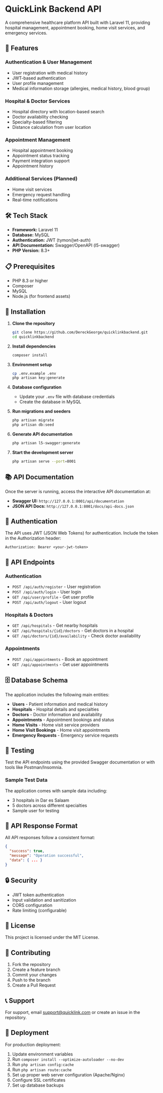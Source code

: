# QuickLink Backend API

A comprehensive healthcare platform API built with Laravel 11, providing hospital management, appointment booking, home visit services, and emergency services.

## 🚀 Features

### Authentication & User Management
- User registration with medical history
- JWT-based authentication
- User profile management
- Medical information storage (allergies, medical history, blood group)

### Hospital & Doctor Services
- Hospital directory with location-based search
- Doctor availability checking
- Specialty-based filtering
- Distance calculation from user location

### Appointment Management
- Hospital appointment booking
- Appointment status tracking
- Payment integration support
- Appointment history

### Additional Services (Planned)
- Home visit services
- Emergency request handling
- Real-time notifications

## 🛠️ Tech Stack

- **Framework:** Laravel 11
- **Database:** MySQL
- **Authentication:** JWT (tymon/jwt-auth)
- **API Documentation:** Swagger/OpenAPI (l5-swagger)
- **PHP Version:** 8.3+

## 📋 Prerequisites

- PHP 8.3 or higher
- Composer
- MySQL
- Node.js (for frontend assets)

## 🔧 Installation

1. **Clone the repository**
   ```bash
   git clone https://github.com/DereckGeorge/quicklinkbackend.git
   cd quicklinkbackend
   ```

2. **Install dependencies**
   ```bash
   composer install
   ```

3. **Environment setup**
   ```bash
   cp .env.example .env
   php artisan key:generate
   ```

4. **Database configuration**
   - Update your `.env` file with database credentials
   - Create the database in MySQL

5. **Run migrations and seeders**
   ```bash
   php artisan migrate
   php artisan db:seed
   ```

6. **Generate API documentation**
   ```bash
   php artisan l5-swagger:generate
   ```

7. **Start the development server**
   ```bash
   php artisan serve --port=8001
   ```

## 📚 API Documentation

Once the server is running, access the interactive API documentation at:
- **Swagger UI:** `http://127.0.0.1:8001/api/documentation`
- **JSON API Docs:** `http://127.0.0.1:8001/docs/api-docs.json`

## 🔐 Authentication

The API uses JWT (JSON Web Tokens) for authentication. Include the token in the Authorization header:

```
Authorization: Bearer <your-jwt-token>
```

## 📡 API Endpoints

### Authentication
- `POST /api/auth/register` - User registration
- `POST /api/auth/login` - User login
- `GET /api/user/profile` - Get user profile
- `POST /api/auth/logout` - User logout

### Hospitals & Doctors
- `GET /api/hospitals` - Get nearby hospitals
- `GET /api/hospitals/{id}/doctors` - Get doctors in a hospital
- `GET /api/doctors/{id}/availability` - Check doctor availability

### Appointments
- `POST /api/appointments` - Book an appointment
- `GET /api/appointments` - Get user appointments

## 🗄️ Database Schema

The application includes the following main entities:
- **Users** - Patient information and medical history
- **Hospitals** - Hospital details and specialties
- **Doctors** - Doctor information and availability
- **Appointments** - Appointment bookings and status
- **Home Visits** - Home visit service providers
- **Home Visit Bookings** - Home visit appointments
- **Emergency Requests** - Emergency service requests

## 🧪 Testing

Test the API endpoints using the provided Swagger documentation or with tools like Postman/Insomnia.

### Sample Test Data
The application comes with sample data including:
- 3 hospitals in Dar es Salaam
- 5 doctors across different specialties
- Sample user for testing

## 📝 API Response Format

All API responses follow a consistent format:

```json
{
  "success": true,
  "message": "Operation successful",
  "data": { ... }
}
```

## 🔒 Security

- JWT token authentication
- Input validation and sanitization
- CORS configuration
- Rate limiting (configurable)

## 📄 License

This project is licensed under the MIT License.

## 🤝 Contributing

1. Fork the repository
2. Create a feature branch
3. Commit your changes
4. Push to the branch
5. Create a Pull Request

## 📞 Support

For support, email support@quicklink.com or create an issue in the repository.

## 🚀 Deployment

For production deployment:
1. Update environment variables
2. Run `composer install --optimize-autoloader --no-dev`
3. Run `php artisan config:cache`
4. Run `php artisan route:cache`
5. Set up proper web server configuration (Apache/Nginx)
6. Configure SSL certificates
7. Set up database backups